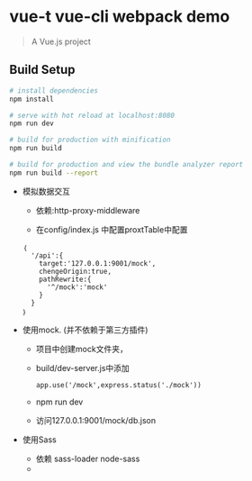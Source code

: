 # vue-t  vue-cli webpack demo

> A Vue.js project

## Build Setup

``` bash
# install dependencies
npm install

# serve with hot reload at localhost:8080
npm run dev

# build for production with minification
npm run build

# build for production and view the bundle analyzer report
npm run build --report
```




+ 模拟数据交互

  - 依赖:http-proxy-middleware

  - 在config/index.js  中配置proxtTable中配置
  ```
  ｛
    '/api':{
      target:'127.0.0.1:9001/mock',
      chengeOrigin:true,
      pathRewrite:{
        '^/mock':'mock'
      }
    }
  ｝
  ```
+ 使用mock.   (并不依赖于第三方插件)
  - 项目中创建mock文件夹，

  - build/dev-server.js中添加

    ```
    app.use('/mock',express.status('./mock'))
    ```

  - npm run dev

  - 访问127.0.0.1:9001/mock/db.json

+ 使用Sass
  - 依赖    sass-loader   node-sass
  - <style lang='scss'>

+ 使用UI插件
  - 使用 element-ui

  - 引入：
    ```
      import 'element-ui/lib/theme-default/index.css'
      import {Button, Alert} from 'element-ui'
    ```
  - 挂载：
    ```
      Vue.use(Button)
      Vue.use(Alert)
    ```
+ ajax
  - 依赖：axios

  - 引入：import axios from 'axios'

  - 挂载：  Vue.prototype.$axios = axios

  - 使用：
  ```
    methods: {
      submitForm () {
        axios.get('/mock/db.json', {

        }).then(function (res) {
          console.log(res)
        })
      }
    },
    mounted: function () {
      this.submitForm()
    }
  ```

+ 路由
  - 依赖：VueRouter

  - 引入：import VueRouter from 'vue-router'

  - 挂载：Vue.use(VueRouter)

  - 定义：（routers变量名避免冲突）
```
  const routers=new VueRouter({
    router
  })
```
  - 注册路由 router/index.js

For detailed explanation on how things work, checkout the [guide](http://vuejs-templates.github.io/webpack/) and [docs for vue-loader](http://vuejs.github.io/vue-loader).
